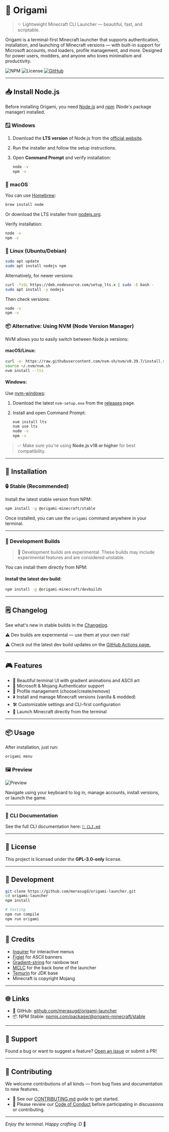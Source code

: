 # 🌸 Origami

> ✨ Lightweight Minecraft CLI Launcher — beautiful, fast, and scriptable.

Origami is a terminal-first Minecraft launcher that supports authentication, installation, and launching of Minecraft versions — with built-in support for Microsoft accounts, mod loaders, profile management, and more. Designed for power users, modders, and anyone who loves minimalism and productivity.

![NPM](https://img.shields.io/npm/v/@origami-minecraft/stable?style=flat-square)
![License](https://img.shields.io/badge/license-GPL--3.0--only-blue.svg)
[![GitHub](https://img.shields.io/badge/github-merasugd%2Forigami-launcher?logo=github&style=flat-square)](https://github.com/merasugd/origami-launcher)

---

## 📥 Install Node.js

Before installing Origami, you need [Node.js](https://nodejs.org/) and [npm](https://www.npmjs.com/) (Node's package manager) installed.

### 🪟 Windows

1. Download the **LTS version** of Node.js from the [official website](https://nodejs.org/en/download).
2. Run the installer and follow the setup instructions.
3. Open **Command Prompt** and verify installation:

   ```bash
   node -v
   npm -v
   ```

### 🍎 macOS

You can use [Homebrew](https://brew.sh/):

```bash
brew install node
```

Or download the LTS installer from [nodejs.org](https://nodejs.org/en/download).

Verify installation:

```bash
node -v
npm -v
```

### 🐧 Linux (Ubuntu/Debian)

```bash
sudo apt update
sudo apt install nodejs npm
```

Alternatively, for newer versions:

```bash
curl -fsSL https://deb.nodesource.com/setup_lts.x | sudo -E bash -
sudo apt install -y nodejs
```

Then check versions:

```bash
node -v
npm -v
```

### 📦 Alternative: Using NVM (Node Version Manager)

NVM allows you to easily switch between Node.js versions:

#### macOS/Linux:

```bash
curl -o- https://raw.githubusercontent.com/nvm-sh/nvm/v0.39.7/install.sh | bash
source ~/.nvm/nvm.sh
nvm install --lts
```

#### Windows:

Use [nvm-windows](https://github.com/coreybutler/nvm-windows):

1. Download the latest `nvm-setup.exe` from the [releases](https://github.com/coreybutler/nvm-windows/releases) page.
2. Install and open Command Prompt:

   ```bash
   nvm install lts
   nvm use lts
   node -v
   npm -v
   ```

> ✅ Make sure you're using **Node.js v18 or higher** for best compatibility.

---

## 🚀 Installation

### 🔒 Stable (Recommended)
Install the latest stable version from NPM:
```bash
npm install -g @origami-minecraft/stable
```

Once installed, you can use the `origami` command anywhere in your terminal.

---

### 🧪 Development Builds

> 🚧 Development builds are experimental. These builds may include experimental features and are considered unstable.

You can install them directly from NPM:

#### Install the latest dev build:
```bash
npm install -g @origami-minecraft/devbuilds
```

---

## 🗒️ Changelog

See what's new in stable builds in the [Changelog](https://github.com/merasugd/origami-launcher/blob/main/wiki/CHANGELOG.MD).

⚠️ Dev builds are expermental — use them at your own risk!

⚠️ Check out the latest dev build updates on the [GitHub Actions page.](https://github.com/merasugd/origami-launcher/actions)

---

## 🎮 Features

- 🎨 Beautiful terminal UI with gradient animations and ASCII art
- 🔐 Microsoft & Mojang Authenticator support
- 📂 Profile management (choose/create/remove)
- ⬇️ Install and manage Minecraft versions (vanilla & modded)
- 🛠 Customizable settings and CLI-first configuration
- 💨 Launch Minecraft directly from the terminal

---

## 📦 Usage

After installation, just run:

```bash
origami menu
```

### 🖼️ Preview

![Preview](https://raw.githubusercontent.com/merasugd/origami-launcher/refs/heads/main/wiki/images/image.png)

Navigate using your keyboard to log in, manage accounts, install versions, or launch the game.

---

### 📘 CLI Documentation

See the full CLI documentation here: [`📖 CLI.md`](https://github.com/merasugd/origami-launcher/blob/main/wiki/CLI.MD)

---

## 📝 License

This project is licensed under the **GPL-3.0-only** license.

---

## 🧪 Development

```bash
git clone https://github.com/merasugd/origami-launcher.git
cd origami-launcher
npm install

# testing
npm run compile
npm run origami
```

---

## 💖 Credits

- [Inquirer](https://github.com/SBoudrias/Inquirer.js) for interactive menus
- [Figlet](https://github.com/patorjk/figlet.js) for ASCII banners
- [Gradient-string](https://github.com/bokub/gradient-string) for rainbow text
- [MCLC](https://github.com/Pierce01/MinecraftLauncher-core) for the back bone of the launcher
- [Temurin](https://adoptium.net/) for JDK base
- Minecraft is copyright Mojang

---

## 🌐 Links

- 📁 GitHub: [github.com/merasugd/origami-launcher](https://github.com/merasugd/origami-launcher)
- 📦 NPM Stable: [npmjs.com/package/@origami-minecraft/stable](https://www.npmjs.com/package/@origami-minecraft/stable)

---

## 🙏 Support

Found a bug or want to suggest a feature? [Open an issue](https://github.com/merasugd/origami-launcher/issues) or submit a PR!

---

## 🤝 Contributing

We welcome contributions of all kinds — from bug fixes and documentation to new features.

- 📖 See our [CONTRIBUTING.md](https://github.com/merasugd/origami-launcher/blob/main/wiki/CONTRIBUTING.md) guide to get started.
- 📜 Please review our [Code of Conduct](https://github.com/merasugd/origami-launcher/blob/main/wiki/CODE_OF_CONDUCT.md) before participating in discussions or contributing.

---


_Enjoy the terminal. Happy crafting :D_ 🧵